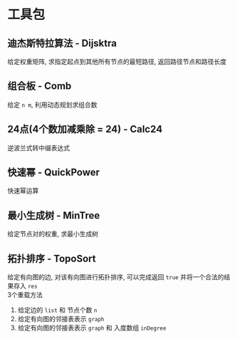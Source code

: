 # 工具包

## 迪杰斯特拉算法 - Dijsktra

给定权重矩阵, 求指定起点到其他所有节点的最短路径, 返回路径节点和路径长度 

## 组合板 - Comb

给定 `n m`, 利用动态规划求组合数

## 24点(4个数加减乘除 = 24) - Calc24

逆波兰式转中缀表达式

## 快速幂 - QuickPower

快速幂运算

## 最小生成树 - MinTree

给定节点对的权重, 求最小生成树

## 拓扑排序 - TopoSort

给定有向图的边, 对该有向图进行拓扑排序, 可以完成返回 `true` 并将一个合法的结果存入 `res`   
3个重载方法   

1. 给定边的 `list` 和 节点个数 `n`
2. 给定有向图的邻接表表示 `graph`
3. 给定有向图的邻接表表示 `graph` 和 入度数组 `inDegree`